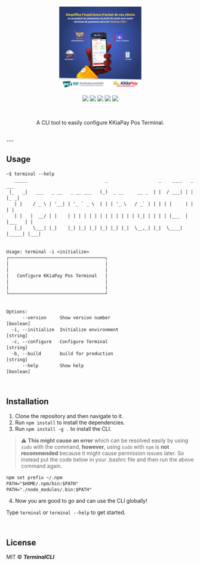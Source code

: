 <p align="center">
  <img src="images/terminal.jpg" height="220" width"700">
 </p>
 <p align="center">
   <img  src="https://img.shields.io/badge/license-MIT-green">
 <img  src="https://img.shields.io/badge/build-passing-brightgreen">
   <img  src="https://img.shields.io/badge/version-1.0.0-orange">
   <img  src="https://img.shields.io/badge/npm-v6.14.8-blue">
  <img  src="https://img.shields.io/badge/node-v12.18.2-yellow">
 </p>
 <br>
<p align="center">A CLI tool to easily configure KKiaPay Pos Terminal.</p>
<br>
---

## Usage

```
~$ terminal --help
   _____                             _                   _    ____   _       ___ 
 |_   _|   ___   _ __   _ __ ___   (_)  _ __     __ _  | |  / ___| | |     |_ _|
   | |    / _ \ | '__| | '_ ` _ \  | | | '_ \   / _` | | | | |     | |      | | 
   | |   |  __/ | |    | | | | | | | | | | | | | (_| | | | | |___  | |___   | | 
   |_|    \___| |_|    |_| |_| |_| |_| |_| |_|  \__,_| |_|  \____| |_____| |___|
                                                                                

Usage: terminal -i <initialize>
┌────────────────────────────────────┐
│                                    │
│                                    │
│   Configure KKiaPay Pos Terminal   │
│                                    │
│                                    │
└────────────────────────────────────┘


Options:
      --version     Show version number                                [boolean]
  -i, --initialize  Initialize environment                              [string]
  -c, --configure   Configure Terminal                                  [string]
  -b, --build       build for production                                [string]
      --help        Show help                                          [boolean]

```

<br>

## Installation

1. Clone the repository and then navigate to it.
2. Run ```npm install``` to install the dependencies.
3. Run ```npm install -g .``` to install the CLI. <br>

> :warning: **This might cause an error** which can be resolved easily by using ```sudo``` with the command, **however**, using ```sudo``` with ```npm``` is **not recommended** because it might cause permission issues later. So instead put the code below in your .bashrc file and then run the above command again.
```
npm set prefix ~/.npm
PATH="$HOME/.npm/bin:$PATH"
PATH="./node_modules/.bin:$PATH"
```
4. Now you are good to go and can use the CLI globally!

Type ```terminal``` or ```terminal --help``` to get started.

<br>

## License

MIT © ***TerminalCLI***